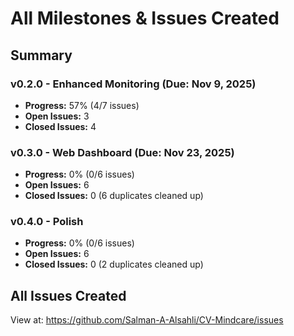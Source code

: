 ﻿# All Milestones & Issues Created 

## Summary

### v0.2.0 - Enhanced Monitoring (Due: Nov 9, 2025)
- **Progress:** 57% (4/7 issues)
- **Open Issues:** 3
- **Closed Issues:** 4

### v0.3.0 - Web Dashboard (Due: Nov 23, 2025)
- **Progress:** 0% (0/6 issues)
- **Open Issues:** 6
- **Closed Issues:** 0 (6 duplicates cleaned up)

### v0.4.0 - Polish
- **Progress:** 0% (0/6 issues)
- **Open Issues:** 6
- **Closed Issues:** 0 (2 duplicates cleaned up)

## All Issues Created

View at: https://github.com/Salman-A-Alsahli/CV-Mindcare/issues
